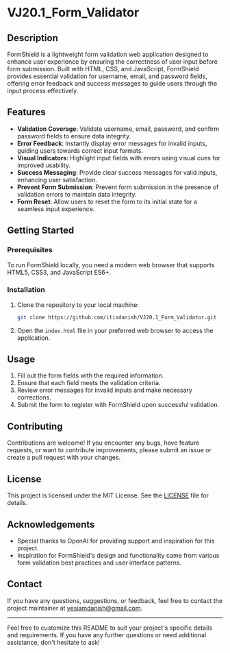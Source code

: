# VJ20.1_Form_Validator

## Description

FormShield is a lightweight form validation web application designed to enhance user experience by ensuring the correctness of user input before form submission. Built with HTML, CSS, and JavaScript, FormShield provides essential validation for username, email, and password fields, offering error feedback and success messages to guide users through the input process effectively.

## Features

- **Validation Coverage**: Validate username, email, password, and confirm password fields to ensure data integrity.
- **Error Feedback**: Instantly display error messages for invalid inputs, guiding users towards correct input formats.
- **Visual Indicators**: Highlight input fields with errors using visual cues for improved usability.
- **Success Messaging**: Provide clear success messages for valid inputs, enhancing user satisfaction.
- **Prevent Form Submission**: Prevent form submission in the presence of validation errors to maintain data integrity.
- **Form Reset**: Allow users to reset the form to its initial state for a seamless input experience.

## Getting Started

### Prerequisites

To run FormShield locally, you need a modern web browser that supports HTML5, CSS3, and JavaScript ES6+.

### Installation

1. Clone the repository to your local machine:

    ```bash
    git clone https://github.com/itisdanish/VJ20.1_Form_Validator.git
    ```

2. Open the `index.html` file in your preferred web browser to access the application.

## Usage

1. Fill out the form fields with the required information.
2. Ensure that each field meets the validation criteria.
3. Review error messages for invalid inputs and make necessary corrections.
4. Submit the form to register with FormShield upon successful validation.

## Contributing

Contributions are welcome! If you encounter any bugs, have feature requests, or want to contribute improvements, please submit an issue or create a pull request with your changes.

## License

This project is licensed under the MIT License. See the [LICENSE](LICENSE) file for details.

## Acknowledgements

- Special thanks to OpenAI for providing support and inspiration for this project.
- Inspiration for FormShield's design and functionality came from various form validation best practices and user interface patterns.

## Contact

If you have any questions, suggestions, or feedback, feel free to contact the project maintainer at yesiamdanish@gmail.com.

---

Feel free to customize this README to suit your project's specific details and requirements. If you have any further questions or need additional assistance, don't hesitate to ask!
